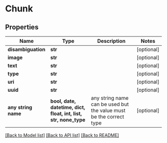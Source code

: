 # Chunk


## Properties
Name | Type | Description | Notes
------------ | ------------- | ------------- | -------------
**disambiguation** | **str** |  | [optional] 
**image** | **str** |  | [optional] 
**text** | **str** |  | [optional] 
**type** | **str** |  | [optional] 
**uri** | **str** |  | [optional] 
**uuid** | **str** |  | [optional] 
**any string name** | **bool, date, datetime, dict, float, int, list, str, none_type** | any string name can be used but the value must be the correct type | [optional]

[[Back to Model list]](../README.md#documentation-for-models) [[Back to API list]](../README.md#documentation-for-api-endpoints) [[Back to README]](../README.md)


